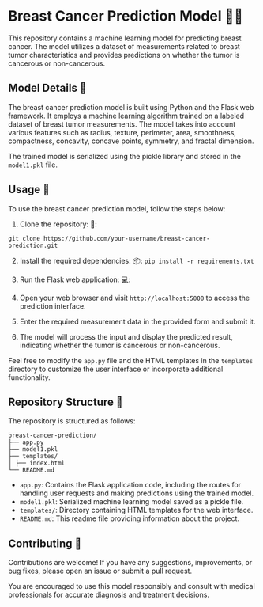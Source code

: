 # Breast Cancer Prediction Model :woman_health_worker:

This repository contains a machine learning model for predicting breast cancer. The model utilizes a dataset of measurements related to breast tumor characteristics and provides predictions on whether the tumor is cancerous or non-cancerous.

## Model Details :microscope:

The breast cancer prediction model is built using Python and the Flask web framework. It employs a machine learning algorithm trained on a labeled dataset of breast tumor measurements. The model takes into account various features such as radius, texture, perimeter, area, smoothness, compactness, concavity, concave points, symmetry, and fractal dimension.

The trained model is serialized using the pickle library and stored in the `model1.pkl` file.

## Usage :rocket:

To use the breast cancer prediction model, follow the steps below:

1. Clone the repository:  :open_file_folder::
```
git clone https://github.com/your-username/breast-cancer-prediction.git
```
2. Install the required dependencies: :package::
```pip install -r requirements.txt```
3. Run the Flask web application: :computer::


4. Open your web browser and visit `http://localhost:5000` to access the prediction interface.

5. Enter the required measurement data in the provided form and submit it.

6. The model will process the input and display the predicted result, indicating whether the tumor is cancerous or non-cancerous.

Feel free to modify the `app.py` file and the HTML templates in the `templates` directory to customize the user interface or incorporate additional functionality.

## Repository Structure :file_folder:

The repository is structured as follows:
```
breast-cancer-prediction/
├── app.py
├── model1.pkl
├── templates/
│ ├── index.html
└── README.md
```

- `app.py`: Contains the Flask application code, including the routes for handling user requests and making predictions using the trained model.
- `model1.pkl`: Serialized machine learning model saved as a pickle file.
- `templates/`: Directory containing HTML templates for the web interface.
- `README.md`: This readme file providing information about the project.

## Contributing :handshake:

Contributions are welcome! If you have any suggestions, improvements, or bug fixes, please open an issue or submit a pull request.



You are encouraged to use this model responsibly and consult with medical professionals for accurate diagnosis and treatment decisions.




